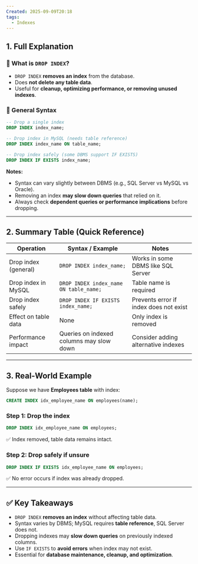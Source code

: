 ```yaml
---
Created: 2025-09-09T20:18
tags:
  - Indexes
---
```

## 1. Full Explanation

### 🔹 What is `DROP INDEX`?

- `DROP INDEX` **removes an index** from the database.
- Does **not delete any table data**.
- Useful for **cleanup, optimizing performance, or removing unused indexes**.

### 🔹 General Syntax

```SQL
-- Drop a single index
DROP INDEX index_name;

-- Drop index in MySQL (needs table reference)
DROP INDEX index_name ON table_name;

-- Drop index safely (some DBMS support IF EXISTS)
DROP INDEX IF EXISTS index_name;

```

**Notes:**

- Syntax can vary slightly between DBMS (e.g., SQL Server vs MySQL vs Oracle).
- Removing an index **may slow down queries** that relied on it.
- Always check **dependent queries or performance implications** before dropping.

---

## 2. Summary Table (Quick Reference)

|Operation|Syntax / Example|Notes|
|---|---|---|
|Drop index (general)|`DROP INDEX index_name;`|Works in some DBMS like SQL Server|
|Drop index in MySQL|`DROP INDEX index_name ON table_name;`|Table name is required|
|Drop index safely|`DROP INDEX IF EXISTS index_name;`|Prevents error if index does not exist|
|Effect on table data|None|Only index is removed|
|Performance impact|Queries on indexed columns may slow down|Consider adding alternative indexes|

---

## 3. Real-World Example

Suppose we have **Employees table** with index:

```SQL
CREATE INDEX idx_employee_name ON employees(name);

```

### Step 1: Drop the index

```SQL
DROP INDEX idx_employee_name ON employees;

```

✅ Index removed, table data remains intact.

### Step 2: Drop safely if unsure

```SQL
DROP INDEX IF EXISTS idx_employee_name ON employees;

```

✅ No error occurs if index was already dropped.

---

## ✅ Key Takeaways

- `DROP INDEX` **removes an index** without affecting table data.
- Syntax varies by DBMS; MySQL requires **table reference**, SQL Server does not.
- Dropping indexes may **slow down queries** on previously indexed columns.
- Use `IF EXISTS` to **avoid errors** when index may not exist.
- Essential for **database maintenance, cleanup, and optimization**.